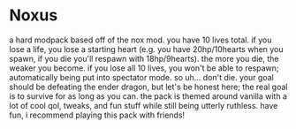 # Noxus
a hard modpack based off of the nox mod. you have 10 lives total. if you lose a life, you lose a starting heart (e.g. you have 20hp/10hearts when you spawn, if you die you'll respawn with 18hp/9hearts). the more you die, the weaker you become. if you lose all 10 lives, you won't be able to respawn; automatically being put into spectator mode. so uh... don't die. your goal should be defeating the ender dragon, but let's be honest here; the real goal is to survive for as long as you can. the pack is themed around vanilla with a lot of cool qol, tweaks, and fun stuff while still being utterly ruthless. have fun, i recommend playing this pack with friends!
